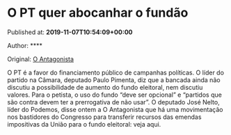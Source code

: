 
# O PT quer abocanhar o fundão

Published at: **2019-11-07T10:54:09+00:00**

Author: ****

Original: [O Antagonista](https://www.oantagonista.com/brasil/o-pt-quer-abocanhar-o-fundao/)

O PT é a favor do financiamento público de campanhas políticas.
O líder do partido na Câmara, deputado Paulo Pimenta, diz que a bancada ainda não discutiu a possibilidade de aumento do fundo eleitoral, nem discutiu valores.
Para o petista, o uso do fundo “deve ser opcional” e “partidos que são contra devem ter a prerrogativa de não usar”.
O deputado José Nelto, líder do Podemos, disse ontem a O Antagonista que há uma movimentação nos bastidores do Congresso para transferir recursos das emendas impositivas da União para o fundo eleitoral: veja aqui.
